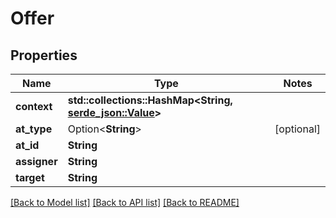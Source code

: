 # Offer

## Properties

| Name         | Type                                                                                                                           | Notes      |
|--------------|--------------------------------------------------------------------------------------------------------------------------------|------------|
| **context**  | **std::collections::HashMap<String, [serde_json::Value](https://docs.rs/serde_json/latest/serde_json/value/enum.Value.html)>** |            |
| **at_type**  | Option<**String**>                                                                                                             | [optional] |
| **at_id**    | **String**                                                                                                                     |            |
| **assigner** | **String**                                                                                                                     |            |
| **target**   | **String**                                                                                                                     |            |

[[Back to Model list]](../../crates/edc_api/README.md#documentation-for-models) [[Back to API list]](../../crates/edc_client/README.md#documentation-for-api-endpoints) [[Back to README]](../../README.md)


